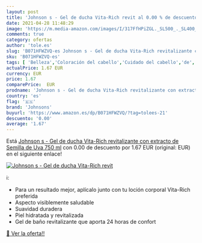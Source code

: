 ```yaml
---
layout: post
title: 'Johnson s - Gel de ducha Vita-Rich revit al 0.00 % de descuento'
date: 2021-04-28 11:48:29
image: 'https://m.media-amazon.com/images/I/317FfHPiZGL._SL500_._SL400_.jpg'
comments: true
category: ofertas
author: 'tole.es'
slug: 'B071HFWZVQ-es Johnson s - Gel de ducha Vita-Rich revitalizante con...'
sku: 'B071HFWZVQ-es'
tags: [ 'Belleza','Coloración del cabello','Cuidado del cabello','de','ducha','gel','johnsons', ]
actualPrice: 1.67 EUR
currency: EUR
price: 1.67
comparePrice:  EUR
prodname: 'Johnson s - Gel de ducha Vita-Rich revitalizante con extracto de Semilla de Uva   750 ml'
country: 'es'
flag: '🇪🇸'
brand: 'Johnsons'
buyurl: 'https://www.amazon.es/dp/B071HFWZVQ/?tag=tolees-21'
descuento: '0.00'
average: '1.67'
---
```


Está [Johnson s - Gel de ducha Vita-Rich revitalizante con extracto de Semilla de Uva   750 ml](https://www.amazon.es/dp/B071HFWZVQ/?tag=tolees-21) con 0.00 de descuento por 1.67 EUR (original:  EUR) en el siguiente enlace!

[![Johnson s - Gel de ducha Vita-Rich revit](https://m.media-amazon.com/images/I/317FfHPiZGL._SL500_._SL400_.jpg)](https://www.amazon.es/dp/B071HFWZVQ/?tag=tolees-21)

ℹ️:

- Para un resultado mejor, aplícalo junto con tu loción corporal Vita-Rich preferida
- Aspecto visiblemente saludable
- Suavidad duradera
- Piel hidratada y revitalizada
- Gel de baño revitalizante que aporta 24 horas de confort

[🛒 Ver la oferta!!](https://www.amazon.es/dp/B071HFWZVQ/?tag=tolees-21)
